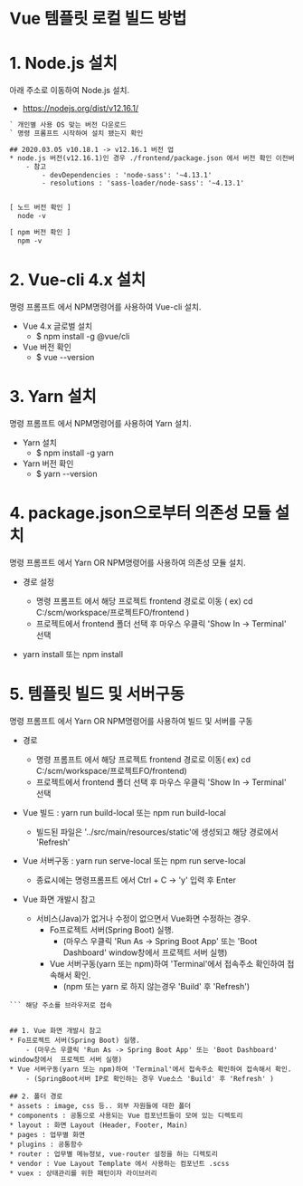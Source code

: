 Vue 템플릿 로컬 빌드 방법
==================

# 1. Node.js 설치

 아래 주소로 이동하여 Node.js 설치.
 
* https://nodejs.org/dist/v12.16.1/

``` v12.16.1 버전 설치 (2020.03.05 기준)
` 개인별 사용 OS 맞는 버전 다운로드 
` 명령 프롬프트 시작하여 설치 됐는지 확인

## 2020.03.05 v10.18.1 -> v12.16.1 버전 업
* node.js 버전(v12.16.1)인 경우 ./frontend/package.json 에서 버전 확인 이전버전인 경우 '4.13.1'으로 버전 변경 후 'npm install' 진행필수
	- 참고
		- devDependencies : 'node-sass': '~4.13.1'
		- resolutions : 'sass-loader/node-sass': '~4.13.1' 


[ 노드 버전 확인 ] 
  node -v

[ npm 버전 확인 ] 
  npm -v
```

# 2. Vue-cli 4.x 설치

 명령 프롬프트 에서 NPM명령어를 사용하여 Vue-cli 설치.
 
* Vue 4.x 글로벌 설치
	- $ npm install -g @vue/cli 
* Vue 버전 확인
	- $ vue --version 

# 3. Yarn 설치

 명령 프롬프트 에서 NPM명령어를 사용하여 Yarn 설치.

* Yarn 설치
	- $ npm install -g yarn
* Yarn 버전 확인
	- $ yarn --version 

# 4. package.json으로부터 의존성 모듈 설치

 명령 프롬프트 에서 Yarn OR NPM명령어를 사용하여 의존성 모듈 설치.

* 경로 설정
	- 명령 프롬프트 에서 해당 프로젝트 frontend 경로로 이동 ( ex) cd C:/scm/workspace/프로젝트FO/frontend )
	- 프로젝트에서 frontend 폴더 선택 후 마우스 우클릭 'Show In -> Terminal' 선택
	
* yarn install 또는 npm install

# 5. 템플릿 빌드 및 서버구동

 명령 프롬프트 에서 Yarn OR NPM명령어를 사용하여 빌드 및 서버를 구동

* 경로
	- 명령 프롬프트 에서 해당 프로젝트 frontend 경로로 이동( ex) cd C:/scm/workspace/프로젝트FO/frontend)
	- 프로젝트에서 frontend 폴더 선택 후 마우스 우클릭 'Show In -> Terminal' 선택
	
* Vue 빌드 : yarn run build-local 또는 npm run build-local 
	- 빌드된 파일은 '../src/main/resources/static'에 생성되고 해당 경로에서 'Refresh'
* Vue 서버구동 : yarn run serve-local 또는 npm run serve-local
	- 종료시에는 명령프롬프트 에서 Ctrl + C -> 'y' 입력 후 Enter

* Vue 화면 개발시 참고
	- 서비스(Java)가 없거나 수정이 없으면서 Vue화면 수정하는 경우.
		- Fo프로젝트 서버(Spring Boot) 실행.
			- (마우스 우클릭 'Run As -> Spring Boot App' 또는 'Boot Dashboard' window창에서  프로젝트 서버 실행)
		- Vue 서버구동(yarn 또는 npm)하여 'Terminal'에서 접속주소 확인하여 접속해서 확인.
			- (npm 또는 yarn 로 하지 않는경우 'Build' 후 'Refresh')
		
``` 빌드 완료 및 서버 구동이 되면 접속주소를 확인할 수 있으며
``` 해당 주소를 브라우저로 접속


## 1. Vue 화면 개발시 참고
* Fo프로젝트 서버(Spring Boot) 실행.
	- (마우스 우클릭 'Run As -> Spring Boot App' 또는 'Boot Dashboard' window창에서  프로젝트 서버 실행)
* Vue 서버구동(yarn 또는 npm)하여 'Terminal'에서 접속주소 확인하여 접속해서 확인.
	- (SpringBoot서버 IP로 확인하는 경우 Vue소스 'Build' 후 'Refresh' )
	
## 2. 폴더 경로
* assets : image, css 등.. 외부 자원들에 대한 폴더
* components : 공통으로 사용되는 Vue 컴포넌트들이 모여 있는 디렉토리
* layout : 화면 Layout (Header, Footer, Main)
* pages : 업무별 화면
* plugins : 공통함수
* router : 업무별 메뉴정보, vue-router 설정을 하는 디렉토리
* vendor : Vue Layout Template 에서 사용하는 컴포넌트 .scss
* vuex : 상태관리를 위한 패턴이자 라이브러리